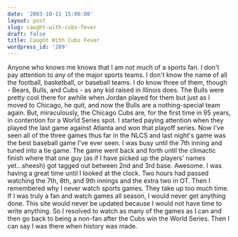 ```yaml
---
date: '2003-10-11 15:06:00'
layout: post
slug: caught-with-cubs-fever
draft: false
title: Caught With Cubs Fever
wordpress_id: '289'
---
```


Anyone who knows me knows that I am not much of a sports fan. I don't pay attention to any of the major sports teams. I don't know the name of all the football, basketball, or baseball teams. I do know three of them, though - Bears, Bulls, and Cubs - as any kid raised in Illinois does. The Bulls were pretty cool there for awhile when Jordan played for them but just as I moved to Chicago, he quit, and now the Bulls are a nothing-special team again. But, miraculously, the Chicago Cubs are, for the first time in 95 years, in contention for a World Series spot. I started paying attention when they played the last game against Atlanta and won that playoff series. Now I've seen all of the three games thus far in the NLCS and last night's game was the best baseball game I've ever seen. I was busy until the 7th inning and tuned into a tie game. The game went back and forth until the climactic finish where that one guy (as if I have picked up the players' names yet...sheesh) got tagged out between 2nd and 3rd base. Awesome. I was having a great time until I looked at the clock. Two hours had passed watching the 7th, 8th, and 9th innings and the extra two in OT. Then I remembered why I never watch sports games. They take up too much time. If I was truly a fan and watch games all season, I would never get anything done. This site would never be updated because I would not have time to write anything. So I resolved to watch as many of the games as I can and then go back to being a non-fan after the Cubs win the World Series. Then I can say I was there when history was made.

